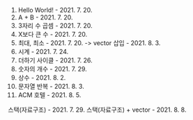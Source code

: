 1. Hello World! - 2021. 7. 20.
2. A + B - 2021. 7. 20.
3. 3자리 수 곱셈 - 2021. 7. 20.
4. X보다 큰 수 - 2021. 7. 20.
5. 최대, 최소 - 2021. 7. 20. -> vector 삽입 - 2021. 8. 3.
6. 시계 - 2021. 7. 24.
7. 더하기 사이클 - 2021. 7. 26.
8. 숫자의 개수 - 2021. 7. 29.
9. 상수 - 2021. 8. 2.
10. 문자열 반복 - 2021. 8. 3.
11. ACM 호텔 - 2021. 8. 5.


스택(자료구조) - 2021. 7. 29.
스택(자료구조) + vector - 2021. 8. 8.
